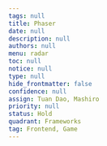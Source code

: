 ```yaml
---
tags: null
title: Phaser
date: null
description: null
authors: null
menu: radar
toc: null
notice: null
type: null
hide_frontmatter: false
confidence: null
assign: Tuan Dao, Mashiro
priority: null
status: Hold
quadrant: Frameworks
tag: Frontend, Game
---
```


